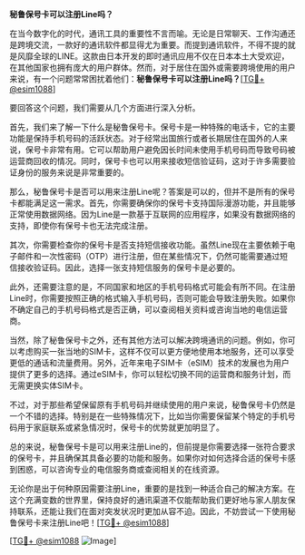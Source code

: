 **秘鲁保号卡可以注册Line吗？**

在当今数字化的时代，通讯工具的重要性不言而喻。无论是日常聊天、工作沟通还是跨境交流，一款好的通讯软件都显得尤为重要。而提到通讯软件，不得不提的就是风靡全球的LINE。这款由日本开发的即时通讯应用不仅在日本本土大受欢迎，在其他国家也拥有庞大的用户群体。然而，对于居住在国外或需要跨境使用的用户来说，有一个问题常常困扰着他们：**秘鲁保号卡可以注册Line吗？**[[TG💪+ @esim1088](https://t.me/s/esim1088)]

要回答这个问题，我们需要从几个方面进行深入分析。

首先，我们来了解一下什么是秘鲁保号卡。保号卡是一种特殊的电话卡，它的主要功能是保持手机号码的活跃状态。对于经常出国旅行或者长期居住在国外的人来说，保号卡非常有用。它可以帮助用户避免因长时间未使用手机号码而导致号码被运营商回收的情况。同时，保号卡也可以用来接收短信验证码，这对于许多需要验证身份的服务来说是非常重要的。

那么，秘鲁保号卡是否可以用来注册Line呢？答案是可以的，但并不是所有的保号卡都能满足这一需求。首先，你需要确保你的保号卡支持国际漫游功能，并且能够正常使用数据网络。因为Line是一款基于互联网的应用程序，如果没有数据网络的支持，即使你有保号卡也无法完成注册。

其次，你需要检查你的保号卡是否支持短信接收功能。虽然Line现在主要依赖于电子邮件和一次性密码（OTP）进行注册，但在某些情况下，仍然可能需要通过短信接收验证码。因此，选择一张支持短信服务的保号卡是必要的。

此外，还需要注意的是，不同国家和地区的手机号码格式可能会有所不同。在注册Line时，你需要按照正确的格式输入手机号码，否则可能会导致注册失败。如果你不确定自己的手机号码格式是否正确，可以查阅相关资料或咨询当地的电信运营商。

当然，除了秘鲁保号卡之外，还有其他方法可以解决跨境通讯的问题。例如，你可以考虑购买一张当地的SIM卡，这样不仅可以更方便地使用本地服务，还可以享受更低的通话和流量费用。另外，近年来电子SIM卡（eSIM）技术的发展也为用户提供了更多的选择。通过eSIM卡，你可以轻松切换不同的运营商和服务计划，而无需更换实体SIM卡。

不过，对于那些希望保留原有手机号码并继续使用的用户来说，秘鲁保号卡仍然是一个不错的选择。特别是在一些特殊情况下，比如当你需要保留某个特定的手机号码用于家庭联系或紧急情况时，保号卡的优势就更加明显了。

总的来说，秘鲁保号卡是可以用来注册Line的，但前提是你需要选择一张符合要求的保号卡，并且确保其具备必要的功能和服务。如果你对如何选择合适的保号卡感到困惑，可以咨询专业的电信服务商或查阅相关的在线资源。

无论你是出于何种原因需要注册Line，重要的是找到一种适合自己的解决方案。在这个充满变数的世界里，保持良好的通讯渠道不仅能帮助我们更好地与家人朋友保持联系，还能让我们在面对突发状况时更加从容不迫。因此，不妨尝试一下使用秘鲁保号卡来注册Line吧！[[TG💪+ @esim1088](https://t.me/s/esim1088)]

[[TG💪+ @esim1088](https://t.me/s/esim1088) ![Image](https://i.postimg.cc/4NQfJmqS/Snipaste-2025-05-13-00-14-12.png)]